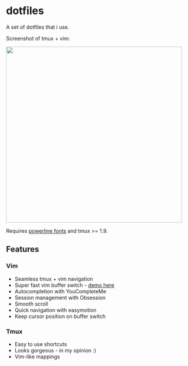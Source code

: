 # dotfiles
A set of dotfiles that i use.

Screenshot of tmux + vim:

<img src="./screenshot.png" width="480">

Requires [powerline fonts](https://github.com/powerline/fonts) and tmux >= 1.9.

## Features

### Vim
- Seamless tmux + vim navigation
- Super fast vim buffer switch - [demo here](https://www.youtube.com/watch?v=baNUGVAoX8M]hr)
- Autocompletion with YouCompleteMe
- Session management with Obsession
- Smooth scroll
- Quick navigation with easymotion
- Keep cursor position on buffer switch

### Tmux
- Easy to use shortcuts
- Looks gorgeous - in my opinion :)
- Vim-like mappings
